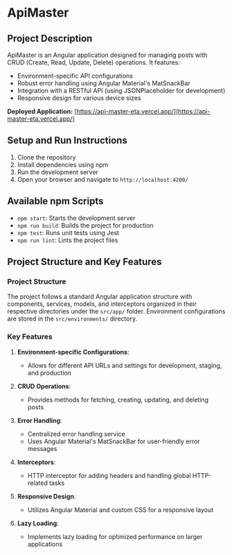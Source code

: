 # ApiMaster

## Project Description

ApiMaster is an Angular application designed for managing posts with CRUD (Create, Read, Update, Delete) operations. It features:

- Environment-specific API configurations
- Robust error handling using Angular Material's MatSnackBar
- Integration with a RESTful API (using JSONPlaceholder for development)
- Responsive design for various device sizes

**Deployed Application:** [https://api-master-eta.vercel.app/](https://api-master-eta.vercel.app/)

## Setup and Run Instructions

1. Clone the repository
2. Install dependencies using npm
3. Run the development server
4. Open your browser and navigate to `http://localhost:4200/`

## Available npm Scripts

- `npm start`: Starts the development server
- `npm run build`: Builds the project for production
- `npm test`: Runs unit tests using Jest
- `npm run lint`: Lints the project files

## Project Structure and Key Features

### Project Structure

The project follows a standard Angular application structure with components, services, models, and interceptors organized in their respective directories under the `src/app/` folder. Environment configurations are stored in the `src/environments/` directory.

### Key Features

1. **Environment-specific Configurations**:

   - Allows for different API URLs and settings for development, staging, and production

2. **CRUD Operations**:

   - Provides methods for fetching, creating, updating, and deleting posts

3. **Error Handling**:

   - Centralized error handling service
   - Uses Angular Material's MatSnackBar for user-friendly error messages

4. **Interceptors**:

   - HTTP interceptor for adding headers and handling global HTTP-related tasks

5. **Responsive Design**:

   - Utilizes Angular Material and custom CSS for a responsive layout

6. **Lazy Loading**:
   - Implements lazy loading for optimized performance on larger applications
